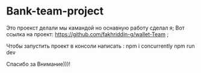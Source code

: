 # Bank-team-project
Это проекст делали мы камандой но оснавную работу сделал я;
Вот ссылка на проект: https://github.com/fakhriddin-g/wallet-Team ;

Чтобы запустить проект в консоли написать :
  npm i concurrently
  npm run dev

Спасибо за Внимание)))!

